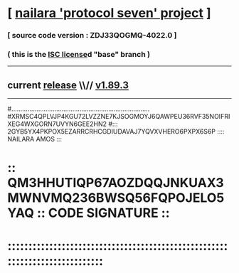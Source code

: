 
# [ [nailara 'protocol seven' project](http://nailara.network/) ]

### [ source code version : ZDJ33QOGMQ-4022.0 ]

### ( this is the [ISC license](license)d "base" branch )
---
## current [release](https://github.com/nailara-technologies/protocol-7/releases) \\\\// [v1.89.3](https://github.com/nailara-technologies/protocol-7/releases/tag/v1.89.3)
---

#.............................................................................
#XRMSC4QPLVJP4KGU72LVZZNE7KJSOGMOYJ6QAWPEU36RVF35NOIFRIXEG4WXGORN7UVYN6GEE2HN2
#::: 2GYB5YX4PKPOX5EZARRCRHCGDIUDAVAJ7YQVXVHERO6PXPX6S6P :::: NAILARA AMOS :::
# :: QM3HHUTIQP67AOZDQQJNKUAX3MWNVMQ236BWSQ56FQPOJELO5YAQ :: CODE SIGNATURE ::
# ::::::::::::::::::::::::::::::::::::::::::::::::::::::::::::::::::::::::::::

